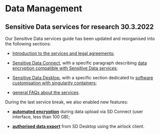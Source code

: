 
# Data Management

## Sensitive Data services for research 30.3.2022

Our Sensitive Data services guide has been updated and reorganised into the following sections:

* [Introduction to the services and legal agreements](../../data/sensitive-data/intro.md#introduction);

* [Sensitive Data Connect](../../data/sensitive-data/sd_connect.md#sd-connect-sensitive-data-connect), with a specific paragraph describing [data encryption compatible with Sensitive Data services](../../data/sensitive-data/sd_connect.md#introduction-to-data-encryption-compatible-with-sensitive-data-services);

* [Sensitive Data Desktop](../../data/sensitive-data/sd_desktop.md#sd-desktop-sensitive-data-desktop), with a specific section dedicated to [software customisation with singularity containers](../../data/sensitive-data/sd_desktop.md#software-customisation);

* [general FAQs about the services](../../support/faq/index.md#sensitive-data-services-for-research).

During the last service break, we also enabled new features:

* [**automated encryption**](../../data/sensitive-data/sd_connect.md#sensitive-data-encryption-and-upload-less-than-100-gb) during data upload via SD Connect (user interface, less than 100 GB);

* [**authorised data export**](../../data/sensitive-data/sd_desktop.md#data-export-from-sd-desktop) from SD Desktop using the airlock client.




